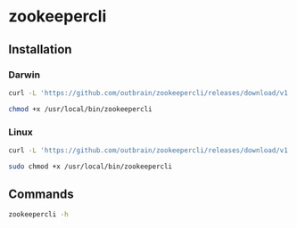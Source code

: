 # zookeepercli

## Installation

### Darwin

```sh
curl -L 'https://github.com/outbrain/zookeepercli/releases/download/v1.0.12/zookeepercli-osx-darwin-binary.tar.gz' | tar -xzC /usr/local/bin
```

```sh
chmod +x /usr/local/bin/zookeepercli
```

### Linux

```sh
curl -L 'https://github.com/outbrain/zookeepercli/releases/download/v1.0.12/zookeepercli-linux-amd64-binary.tar.gz' | sudo tar -xzC /usr/local/bin
```

```sh
sudo chmod +x /usr/local/bin/zookeepercli
```

## Commands

```sh
zookeepercli -h
```
